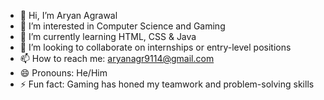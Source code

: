 - 👋 Hi, I’m Aryan Agrawal
- 👀 I’m interested in Computer Science and Gaming
- 🌱 I’m currently learning HTML, CSS & Java
- 💞️ I’m looking to collaborate on internships or entry-level positions
- 📫 How to reach me: aryanagr9114@gmail.com
- 😄 Pronouns: He/Him
- ⚡ Fun fact: Gaming has honed my teamwork and problem-solving skills

<!---
aryanagr9114/aryanagr9114 is a ✨ special ✨ repository because its `README.md` (this file) appears on your GitHub profile.
You can click the Preview link to take a look at your changes.
--->
